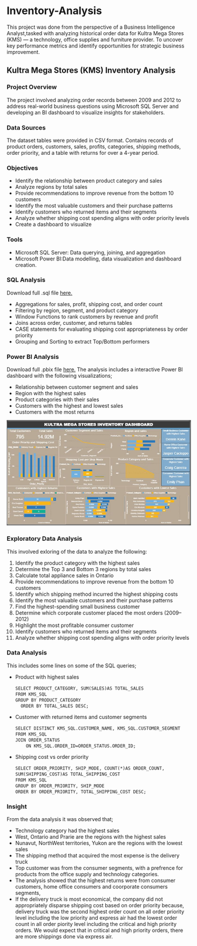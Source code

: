 # Inventory-Analysis
This project was done from the perspective of a Business Intelligence Analyst,tasked with analyzing historical order data for Kultra Mega Stores (KMS) — a technology, office supplies and furniture provider.  To uncover key performance metrics and identify opportunities for strategic business improvement.

## Kultra Mega Stores (KMS) Inventory Analysis

### Project Overview
The project involved analyzing order records between 2009 and 2012 to address real-world business questions using Microsoft SQL Server and developing an BI dashboard to visualize insights for stakeholders.

### Data Sources
The dataset tables were provided in CSV format. Contains records of product orders, customers, sales, profits, categories, shipping methods, order priority, and a table with returns for over a 4-year period.

### Objectives
- Identify the relationship between product category and sales
- Analyze regions by total sales
- Provide recommendations to improve revenue from the bottom 10 customers
- Identify the most valuable customers and their purchase patterns
- Identify customers who returned items and their segments
- Analyze whether shipping cost spending aligns with order priority levels
- Create a dashboard to visualize 

### Tools
- Microsoft SQL Server: Data querying, joining, and aggregation
- Microsoft Power BI:Data modelling, data visualization and dashboard creation.
  
### SQL Analysis
Download full .sql file [here.](https://github.com/Nissi-Olugbode/Order-data-analysis/blob/main/KMS_SQL.sql)
- Aggregations for sales, profit, shipping cost, and order count
- Filtering by region, segment, and product category
- Window Functions to rank customers by revenue and profit
- Joins across order, customer, and returns tables
- CASE statements for evaluating shipping cost appropriateness by order priority
- Grouping and Sorting to extract Top/Bottom performers

### Power BI Analysis
Download full .pbix file [here.](https://github.com/Nissi-Olugbode/Order-data-analysis/blob/main/KMS_dashboard.pbix)
The analysis includes a interactive Power BI dashboard with the following visualizations;
- Relationship between customer segment and sales
- Region with the highest sales
- Product categories with their sales
- Customers with the highest and lowest sales
- Customers with the most returns
  
![Here is a preview of the dashboard](https://github.com/Nissi-Olugbode/Order-data-analysis/blob/main/KMS%20dashboard.JPG)

### Exploratory Data Analysis
This involved exloring of the data to analyze the following:
1. Identify the product category with the highest sales
2. Determine the Top 3 and Bottom 3 regions by total sales
3. Calculate total appliance sales in Ontario
4. Provide recommendations to improve revenue from the bottom 10 customers
5. Identify which shipping method incurred the highest shipping costs
6. Identify the most valuable customers and their purchase patterns
7. Find the highest-spending small business customer
8. Determine which corporate customer placed the most orders (2009–2012)
9. Highlight the most profitable consumer customer
10. Identify customers who returned items and their segments
11. Analyze whether shipping cost spending aligns with order priority levels
    
### Data Analysis
This includes some lines on some of the SQL queries;
- Product with highest sales
  ```
  SELECT PRODUCT_CATEGORY, SUM(SALES)AS TOTAL_SALES
  FROM KMS_SQL
  GROUP BY PRODUCT_CATEGORY
	ORDER BY TOTAL_SALES DESC;
  ```

- Customer with returned items and customer segments

	```
	SELECT DISTINCT KMS_SQL.CUSTOMER_NAME, KMS_SQL.CUSTOMER_SEGMENT
	FROM KMS_SQL
	JOIN ORDER_STATUS 
		ON KMS_SQL.ORDER_ID=ORDER_STATUS.ORDER_ID;
 	```

- Shipping cost vs order priority
  	```
  	SELECT ORDER_PRIORITY, SHIP_MODE, COUNT(*)AS ORDER_COUNT, SUM(SHIPPING_COST)AS TOTAL_SHIPPING_COST
   	FROM KMS_SQL
	GROUP BY ORDER_PRIORITY, SHIP_MODE
	ORDER BY ORDER_PRIORITY, TOTAL_SHIPPING_COST DESC;
 	```


### Insight
From the data analysis it was observed that;
- Technology category had the highest sales
- West, Ontario and Prarie are the regions with the highest sales
- Nunavut, NorthWest territories, Yukon are the regions with the lowest sales
- The shipping method that acquired the most expense is the delivery truck
- Top customer was from the consumer segments, with a prefrence for products from the office supply and technology categories.
- The analysis showed that the highest returns were from consumer customers, home office consumers and coorporate consumers segments,
- If the delivery truck is most economical, the company did not appropriately disparse shipping cost based on order priority because, delivery truck was the second highest order count on all order priority level including the low priority and express air had the lowest order count in all order piority level including the critical and high priority orders. We would expect that in critical and high priority orders, there are more shippings done via express air.

